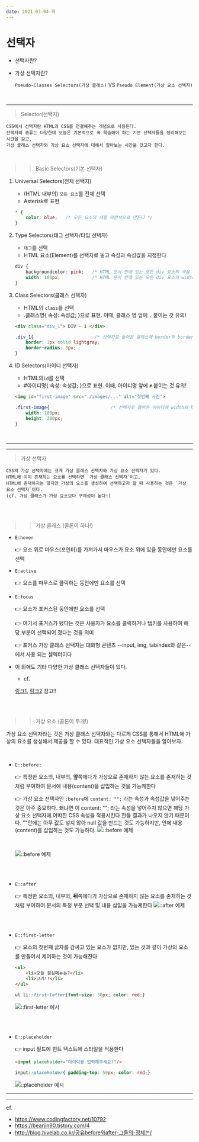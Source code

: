 ```yaml
---
date: 2021-03-04-목
---
```

선택자 
=====

- 선택자란? 
- 가상 선택자란? 

    `Pseudo-Classes Selectors(가상 클래스)` VS `Pseudo Element(가상 요소 선택자)`

<br>

---
> Selector(선택자)

    CSS에서 선택자란 HTML과 CSS를 연결해주는 개념으로 사용된다. 
    선택자의 종류는 다양한데 오늘은 기본적으로 꼭 학습해야 하는 기본 선택자들을 정리해보는 시간을 갖고, 
    가상 클래스 선택자와 가상 요소 선택자에 대해서 알아보는 시간을 갖고자 한다. 
<br>

>> Basic Selectors(기본 선택자)

1. Universal Selectors(전체 선택자)
    - (HTML 내부의) `모든 요소`를 전체 선택
    - Asterisk로 표현

    ```css
    * {
        color: blue;   /* 모든 요소의 색을 파란색으로 만든다 */
    }
    ```

2. Type Selectors(태그 선택자/타입 선택자)
    - `태그`를 선택
    - HTML 요소(Element)를 선택자로 놓고 속성과 속성값을 지정한다 
    
    ```css
    div {
        backgroundcolor: pink;   /* HTML 문서 안에 있는 모든 div 요소의 색을 분홍색으로 만든다 */
        width: 100px;            /* HTML 문서 안에 있는 모든 div 요소의 width를 100px로 만든다 */
    }
    ```

3. Class Selectors(클래스 선택자)
    - HTML의 `class`를 선택
    - .클래스명{ 속성: 속성값; }으로 표현. 이때, 클래스 명 앞에 `.` 붙이는 것 유의!
    
    ```html
    <div class="div_1"> DIV - 1 </div>
    ```

    ```css
    .div_1{                       /* 선택자로 들어온 클래스에 border와 border-radius라는 CSS 속성들을 적용 시킨다 */
        border: 1px solid lightgray;  
        border-radius: 3px;
    }
    ```

4.  ID Selectors(아이디 선택자)
    - HTML의`id`를 선택 
    - #아이디명{ 속성: 속성값; }으로 표현. 이때, 아이디명 앞에 `#` 붙이는 것 유의!

    ```html
    <img id="first-image" src="./images/..." alt="첫번째 사진">
    ```

    ```css
    .first-image{                       /* 선택자로 들어온 아이디에 width와 height를 각각 100px, 200px로 지정한다 */
        width: 100px;
        height: 200px;
    }
    ```
<br>

<!-- >> 속성 선택자 ????  -->
---
---

> 가상 선택자 

    CSS의 가상 선택자에는 크게 가상 클래스 선택자와 가상 요소 선택자가 있다.
    HTML에 이미 존재하는 요소를 선택하면 `가상 클래스 선택자`이고, 
    HTML에 존재하지는 않지만 가상의 요소를 생성하여 선택하고자 할 때 사용하는 것은 `가상 요소 선택자`이다. 
    (cf. 가상 클래스가 가상 요소보다 구체성이 높다!)

<br>
<br>

>> 가상 클래스 (콜론이 하나!)

- `E:hover`  

    :point_right: 
    요소 위로 마우스(포인터)를 가져가서 마우스가 요소 위에 있을 동안에만 요소를 선택 

- `E:active`

    :point_right: 
    요소를 마우스로 클릭하는 동안에만 요소를 선택 

- `E:focus`

    :point_right: 
    요소가 포커스된 동안에만 요소를 선택

    :point_right: 
    여기서 포거스가 됐다는 것은 사용자가 요소를 클릭하거나 탭키를 사용하여 해당 부분이 선택되어 졌다는 것을 의미 

    :point_right: 
    포커스 가상 클래스 선택자는 대화형 콘텐츠 --input, img, tabindex와 같은-- 에서 사용 되는 셀렉터이다 

- 이 외에도 기타 다양한 가상 클래스 선택자들이 있다. 
    
    - cf. 

    [링크1]: https://bearjin90.tistory.com/4 "참고 링크1로 이동합니다!"
    [링크2]: https://homzzang.com/b/css-284 "참고 링크2로 이동합니다!"
    [링크1], [링크2] 참고!! 

<br>
<br>

>> 가상 요소 (콜론이 두개!)

가상 요소 선택자라는 것은 가상 클래스 선택자와는 다르게 CSS를 통해서 HTML에 가상의 요소를 생성해서 제공을 할 수 있다. 대표적인 가상 요소 선택자들을 알아보자. 

<br>

- `E::before:`

    :point_right: 
    특정한 요소의, 내부의, **앞**쪽에다가 가상으로 존재하지 않는 요소를 존재하는 것처럼 부여하여 문서에 내용(content)을 삽입하는 것을 가능케한다 

    :point_right: 
    가상 요소 선택자인 `:before`에 `content: "";` 라는 속성과 속성값을 넣어주는 것은 아주 중요하다. 왜냐면 이 content: ""; 라는 속성을 넣어주지 않으면 해당 가상 요소 선택자에 어떠한 CSS 속성을 적용시킨다 한들 결과가 나오지 않기 때문이다. 
    ""안에는 아무 값도 넣지 않아 null 값을 만드는 것도 가능하지만, 안에 내용(content)를 삽입하는 것도 가능하다. 
    ![::before 예제](./images/example_3.png)
    
    <br>
    
    ![::before 예제](./images/example_4.png)

    <br>
    <br>

- `E::after`  
    
    :point_right: 
    특정한 요소의, 내부의, **뒤**쪽에다가 가상으로 존재하지 않는 요소를 존재하는 것처럼 부여하여 문서의 특정 부분 선택 및 내용 삽입을 가능케한다
    ![::after 예제](./images/example_5.png)

    <br>
    <br>
    
- `E::first-letter` 

    :point_right: 
    요소의 첫번째 글자를 감싸고 있는 요소가 없지만, 있는 것과 같이 가상의 요소를 만들어서 제어하는 것이 가능해진다 
    ```html
    <ul>
        <li>오늘 점심메뉴는?</li>
        <li>고기!!</li>
    </ul>
    ```

    ```css
    ul li::first-letter{font-size: 30px; color: red;}
    ```

    ![::first-letter 예시](./images/example_1.png)

    <br>
    <br>
    
- `E::placeholder` 

    :point_right: 
    input 필드에 힌트 텍스트에 스타일을 적용한다     
    ```html 
    <input placeholder="아이디를 입력해주세요!"/>
    ```
            
    ```css 
    input::placeholder{ padding-top: 50px; color: red;}
    ```

    ![::placeholder 예시](./images/example_2.png)

---
---

cf. 
- https://www.codingfactory.net/10792
- https://bearjin90.tistory.com/4
- http://blog.hivelab.co.kr/공유before와after-그들의-정체는/

